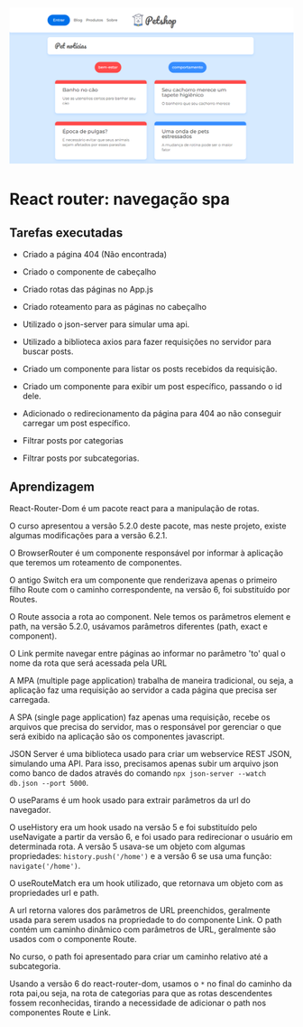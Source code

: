 <h1 align="center">
  <img alt="banner" title="#Banner" src="./src/assets/img/banner.png" />
</h1>

# React router: navegação spa

## Tarefas executadas

- Criado a página 404 (Não encontrada)
- Criado o componente de cabeçalho
- Criado rotas das páginas no App.js
- Criado roteamento para as páginas no cabeçalho

- Utilizado o json-server para simular uma api.
- Utilizado a biblioteca axios para fazer requisições no servidor para buscar posts.
- Criado um componente para listar os posts recebidos da requisição.
- Criado um componente para exibir um post específico, passando o id dele.
- Adicionado o redirecionamento da página para 404 ao não conseguir carregar um post específico.
- Filtrar posts por categorias
- Filtrar posts por subcategorias.

## Aprendizagem

React-Router-Dom é um pacote react para a manipulação de rotas.

O curso apresentou a versão 5.2.0 deste pacote, mas neste projeto, existe algumas modificações para a versão 6.2.1.

O BrowserRouter é um componente responsável por informar à aplicação que teremos um roteamento de componentes.

O antigo Switch era um componente que renderizava apenas o primeiro filho Route com o caminho correspondente, na versão 6, foi substituído por Routes.

O Route associa a rota ao component.
Nele temos os parâmetros element e path, na versão 5.2.0, usávamos parâmetros diferentes (path, exact e component).

O Link permite navegar entre páginas ao informar no parâmetro 'to' qual o nome da rota que será acessada pela URL

A MPA (multiple page application) trabalha de maneira tradicional, ou seja, a aplicação faz uma requisição ao servidor a cada página que precisa ser carregada.

A SPA (single page application) faz apenas uma requisição, recebe os arquivos que precisa do servidor, mas o responsável por gerenciar o que será exibido na aplicação são os componentes javascript.

JSON Server é uma biblioteca usado para criar um webservice REST JSON,
simulando uma API.
Para isso, precisamos apenas subir um arquivo json como banco de dados através do comando `npx json-server --watch db.json --port 5000`.

O useParams é um hook usado para extrair parâmetros da url do navegador.

O useHistory era um hook usado na versão 5 e foi substituído pelo useNavigate a partir da versão 6, e foi usado para redirecionar o usuário em determinada rota.
A versão 5 usava-se um objeto com algumas propriedades: `history.push('/home')` e a versão 6 se usa uma função: `navigate('/home')`.

O useRouteMatch era um hook utilizado, que retornava um objeto com as propriedades url e path.

A url retorna valores dos parâmetros de URL preenchidos, geralmente usada para serem usados na propriedade to do componente Link.
O path contém um caminho dinâmico com parâmetros de URL, geralmente são usados com o componente Route.

No curso, o path foi apresentado para criar um caminho relativo até a subcategoria.

Usando a versão 6 do react-router-dom, usamos o `*` no final do caminho da rota pai,ou seja, na rota de categorias para que as rotas descendentes fossem reconhecidas, tirando a necessidade de adicionar o path nos componentes Route e Link.

